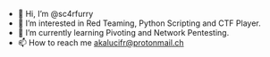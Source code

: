 - 👋 Hi, I’m @sc4rfurry
- 👀 I’m interested in Red Teaming, Python Scripting and CTF Player.
- 🌱 I’m currently learning Pivoting and Network Pentesting.
- 📫 How to reach me akalucifr@protonmail.ch
